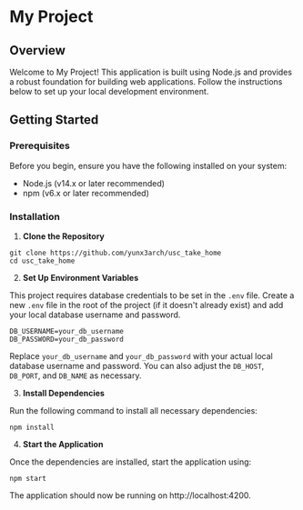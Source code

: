 # My Project

## Overview

Welcome to My Project! This application is built using Node.js and provides a robust foundation for building web applications. Follow the instructions below to set up your local development environment.

## Getting Started

### Prerequisites

Before you begin, ensure you have the following installed on your system:

- Node.js (v14.x or later recommended)
- npm (v6.x or later recommended)

### Installation

1. **Clone the Repository**

```
git clone https://github.com/yunx3arch/usc_take_home
cd usc_take_home
```


2. **Set Up Environment Variables**

This project requires database credentials to be set in the `.env` file. Create a new `.env` file in the root of the project (if it doesn't already exist) and add your local database username and password.

```
DB_USERNAME=your_db_username
DB_PASSWORD=your_db_password

```

Replace `your_db_username` and `your_db_password` with your actual local database username and password. You can also adjust the `DB_HOST`, `DB_PORT`, and `DB_NAME` as necessary.

3. **Install Dependencies**

Run the following command to install all necessary dependencies:
```
npm install
```

4. **Start the Application**

Once the dependencies are installed, start the application using:

```
npm start
```

The application should now be running on http://localhost:4200.